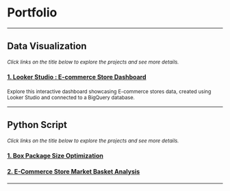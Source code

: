 # Portfolio
---
## Data Visualization
<span style="font-size: smaller;"><i>Click links on the title below to explore the projects and see more details.</i></span>
#### <a href="https://lookerstudio.google.com/reporting/0a73cc2a-443b-4c7d-977c-193bbf1c8ac4" target="_blank">1. Looker Studio : E-commerce Store Dashboard</a>
<span style="font-size: smaller;">Explore this interactive dashboard showcasing E-commerce stores data, created using Looker Studio and connected to a BigQuery database.</span>

---
## Python Script
<span style="font-size: smaller;"><i>Click links on the title below to explore the projects and see more details.</i></span>
#### [1. Box Package Size Optimization](https://www.kaggle.com/code/anggoletomi/package-box-size-optimization)
#### [2. E-Commerce Store Market Basket Analysis]()

---

